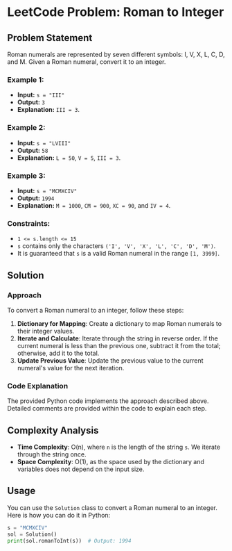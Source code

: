 # LeetCode Problem: Roman to Integer

## Problem Statement
Roman numerals are represented by seven different symbols: I, V, X, L, C, D, and M. Given a Roman numeral, convert it to an integer.

### Example 1:
- **Input:** `s = "III"`
- **Output:** `3`
- **Explanation:** `III = 3`.

### Example 2:
- **Input:** `s = "LVIII"`
- **Output:** `58`
- **Explanation:** `L = 50`, `V = 5`, `III = 3`.

### Example 3:
- **Input:** `s = "MCMXCIV"`
- **Output:** `1994`
- **Explanation:** `M = 1000`, `CM = 900`, `XC = 90`, and `IV = 4`.

### Constraints:
- `1 <= s.length <= 15`
- `s` contains only the characters `('I', 'V', 'X', 'L', 'C', 'D', 'M')`.
- It is guaranteed that `s` is a valid Roman numeral in the range `[1, 3999]`.

## Solution

### Approach
To convert a Roman numeral to an integer, follow these steps:
1. **Dictionary for Mapping**: Create a dictionary to map Roman numerals to their integer values.
2. **Iterate and Calculate**: Iterate through the string in reverse order. If the current numeral is less than the previous one, subtract it from the total; otherwise, add it to the total.
3. **Update Previous Value**: Update the previous value to the current numeral's value for the next iteration.

### Code Explanation
The provided Python code implements the approach described above. Detailed comments are provided within the code to explain each step.

## Complexity Analysis
- **Time Complexity**: O(n), where `n` is the length of the string `s`. We iterate through the string once.
- **Space Complexity**: O(1), as the space used by the dictionary and variables does not depend on the input size.

## Usage

You can use the `Solution` class to convert a Roman numeral to an integer. Here is how you can do it in Python:

```python
s = "MCMXCIV"
sol = Solution()
print(sol.romanToInt(s))  # Output: 1994

